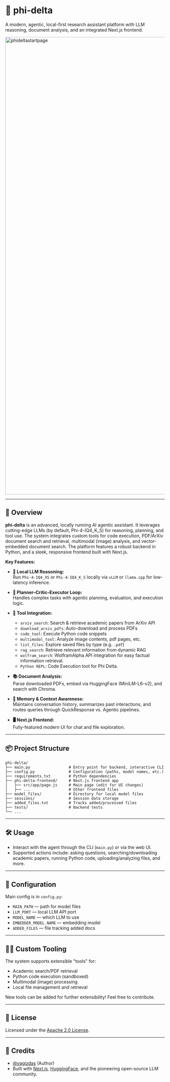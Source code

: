 # 🐍 phi-delta

A modern, agentic, local-first research assistant platform with LLM reasoning, document analysis, and an integrated Next.js frontend.

<img width="2559" height="1439" alt="phideltastartpage" src="https://github.com/user-attachments/assets/8c97630d-7e49-437a-991b-c6e72075e560" />

---

## 🚀 Overview

**phi-delta** is an advanced, locally running AI agentic assistant. It leverages cutting-edge LLMs (by default, Phi-4-IQ4_K_S) for reasoning, planning, and tool use. The system integrates custom tools for code execution, PDF/ArXiv document search and retrieval, multimodal (image) analysis, and vector-embedded document search. The platform features a robust backend in Python, and a sleek, responsive frontend built with Next.js.

**Key Features:**
- **💬 Local LLM Reasoning:**  
  Run `Phi-4-IQ4_XS` or `Phi-4-IQ4_K_S` locally via `vLLM` or `llama.cpp` for low-latency inference.
- **🤖 Planner–Critic–Executor Loop:**  
  Handles complex tasks with agentic planning, evaluation, and execution logic.
- **🔧 Tool Integration:**  
  - `arxiv_search`: Search & retrieve academic papers from ArXiv API  
  - `download_arxiv_pdfs`: Auto-download and process PDFs  
  - `code_tool`: Execute Python code snippets  
  - `multimodal_tool`: Analyze image contents, pdf pages, etc. 
  - `list_files`: Explore saved files by type (e.g. `.pdf`)
  - `rag_search`: Retrieve relevant information from dynamic RAG
  - `wolfram_search`: WolframAlpha API integration for easy factual information retrieval.
  - `Python REPL`: Code Execution tool for Phi Delta.
  
- **📚 Document Analysis:**  
  Parse downloaded PDFs, embed via HuggingFace (MiniLM-L6-v2), and search with Chroma.
- **🧠 Memory & Context Awareness:**  
  Maintains conversation history, summarizes past interactions, and routes queries through QuickResponse vs. Agentic pipelines.
- **🖥️ Next.js Frontend:**  
  Fully-featured modern UI for chat and file exploration.

---

## 📦 Project Structure

```
phi-delta/
├── main.py                 # Entry point for backend, interactive CLI
├── config.py               # Configuration (paths, model names, etc.)
├── requirements.txt        # Python dependencies
├── phi-delta-frontend/     # Next.js frontend app
│   ├── src/app/page.js     # Main page (edit for UI changes)
│   ├── ...                 # Other frontend files
├── model_files/            # Directory for local model files
├── sessions/               # Session data storage
├── added_files.txt         # Tracks added/processed files
├── tests/                  # Backend tests
└── ...
```

---

## 🛠️ Usage

- Interact with the agent through the CLI (`main.py`) or via the web UI.
- Supported actions include: asking questions, searching/downloading academic papers, running Python code, uploading/analyzing files, and more.

---

## 🧩 Configuration

Main config is in `config.py`:

- `MAIN_PATH` — path for model files
- `LLM_PORT` — local LLM API port
- `MODEL_NAME` — which LLM to use
- `EMBEDDER_MODEL_NAME` — embedding model
- `ADDED_FILES` — file tracking added docs

---

## 👨‍💻 Custom Tooling

The system supports extensible "tools" for:
- Academic search/PDF retrieval
- Python code execution (sandboxed)
- Multimodal (image) processing
- Local file management and retrieval

New tools can be added for further extensibility! Feel free to contribute.

---


## 📜 License

Licensed under the [Apache 2.0 License](LICENSE).

---

## 🙏 Credits

- [@yagizdas](https://github.com/yagizdas) (Author)
- Built with [Next.js](https://nextjs.org), [HuggingFace](https://huggingface.co), and the pioneering open-source LLM community.

